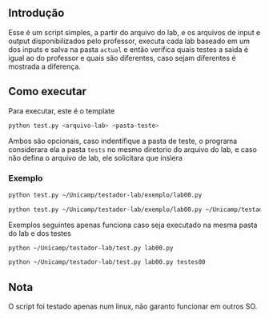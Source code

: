 ## Introdução
Esse é um script simples, a partir do arquivo do lab, e os arquivos de input e output disponibilizados pelo professor, executa cada lab baseado em um dos inputs e salva na pasta ```actual``` e então verifica quais testes a saida é igual ao do professor e quais são diferentes, caso sejam diferentes é mostrada a diferença.

## Como executar
Para executar, este é o template
```bash
python test.py <arquivo-lab> <pasta-teste> 
```
Ambos são opcionais, caso indentifique a pasta de teste, o programa considerara ela a pasta ```tests``` no mesmo diretorio do arquivo do lab, e caso não defina o arquivo de lab, ele solicitara que insiera
### Exemplo
```bash
python test.py ~/Unicamp/testador-lab/exemplo/lab00.py
```

```bash
python test.py ~/Unicamp/testador-lab/exemplo/lab00.py ~/Unicamp/testador-lab/exemplo/testes00
```
Exemplos seguintes apenas funciona caso seja executado na mesma pasta do lab e dos testes 
```bash
python ~/Unicamp/testador-lab/test.py lab00.py
```
```bash
python ~/Unicamp/testador-lab/test.py lab00.py testes00
```
## Nota
O script foi testado apenas num linux, não garanto funcionar em outros SO.
